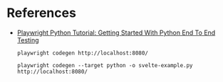 # References
* [Playwright Python Tutorial: Getting Started With Python End To End Testing](https://www.lambdatest.com/blog/playwright-python-tutorial/)
    ```
    playwright codegen http://localhost:8080/
    ```
    ```
    playwright codegen --target python -o svelte-example.py http://localhost:8080/
    ```